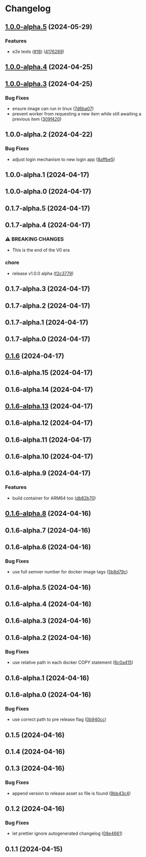 # Changelog

## [1.0.0-alpha.5](https://github.com/dhis2/push-analytics/compare/1.0.0-alpha.4...1.0.0-alpha.5) (2024-05-29)


### Features

* e2e tests ([#18](https://github.com/dhis2/push-analytics/issues/18)) ([4176289](https://github.com/dhis2/push-analytics/commit/4176289d7c468f797b3e19539c7ac84be7012194))

## [1.0.0-alpha.4](https://github.com/dhis2/push-analytics/compare/1.0.0-alpha.3...1.0.0-alpha.4) (2024-04-25)

## [1.0.0-alpha.3](https://github.com/dhis2/push-analytics/compare/1.0.0-alpha.2...1.0.0-alpha.3) (2024-04-25)


### Bug Fixes

* ensure image can run in linux ([7d6ba07](https://github.com/dhis2/push-analytics/commit/7d6ba076dc3bf3cdb55c647f1e48645b22341320))
* prevent worker from requesting a new item while still awaiting a previous item ([309f420](https://github.com/dhis2/push-analytics/commit/309f420a9405eaf8562c756f9436835c9164c127))

## 1.0.0-alpha.2 (2024-04-22)


### Bug Fixes

* adjust login mechanism to new login app ([8affbe5](https://github.com/dhis2/push-analytics/commit/8affbe521ab88cc1c259dac02c4dda0a8a90787e))

## 1.0.0-alpha.1 (2024-04-17)

## 1.0.0-alpha.0 (2024-04-17)

## 0.1.7-alpha.5 (2024-04-17)

## 0.1.7-alpha.4 (2024-04-17)


### ⚠ BREAKING CHANGES

* This is the end of the V0 era

### chore

* release v1.0.0 alpha ([f2c3779](https://github.com/dhis2/push-analytics/commit/f2c3779d49642b6ff632546068ad911da5e0c958))

## 0.1.7-alpha.3 (2024-04-17)

## 0.1.7-alpha.2 (2024-04-17)

## 0.1.7-alpha.1 (2024-04-17)

## 0.1.7-alpha.0 (2024-04-17)

## [0.1.6](https://github.com/dhis2/push-analytics/compare/0.1.6-alpha.15...0.1.6) (2024-04-17)

## 0.1.6-alpha.15 (2024-04-17)

## 0.1.6-alpha.14 (2024-04-17)

## [0.1.6-alpha.13](https://github.com/dhis2/push-analytics/compare/0.1.6-alpha.12...0.1.6-alpha.13) (2024-04-17)

## 0.1.6-alpha.12 (2024-04-17)

## 0.1.6-alpha.11 (2024-04-17)

## 0.1.6-alpha.10 (2024-04-17)

## 0.1.6-alpha.9 (2024-04-17)


### Features

* build container for ARM64 too ([db82b70](https://github.com/dhis2/push-analytics/commit/db82b70c5e80fc4321f42265d4b79b7115abb313))

## [0.1.6-alpha.8](https://github.com/dhis2/push-analytics/compare/0.1.6-alpha.7...0.1.6-alpha.8) (2024-04-16)

## 0.1.6-alpha.7 (2024-04-16)

## 0.1.6-alpha.6 (2024-04-16)


### Bug Fixes

* use full semver number for docker image tags ([5b8d79c](https://github.com/dhis2/push-analytics/commit/5b8d79cb8ac03a3e47f741aa024db4b0ab3460c8))

## 0.1.6-alpha.5 (2024-04-16)

## 0.1.6-alpha.4 (2024-04-16)

## 0.1.6-alpha.3 (2024-04-16)

## 0.1.6-alpha.2 (2024-04-16)


### Bug Fixes

* use relative path in each docker COPY statement ([6c0a415](https://github.com/dhis2/push-analytics/commit/6c0a4156fca5a232ef6a5d78c9a6d696bf9cf130))

## 0.1.6-alpha.1 (2024-04-16)

## 0.1.6-alpha.0 (2024-04-16)


### Bug Fixes

* use correct path to pre release flag ([0b940cc](https://github.com/dhis2/push-analytics/commit/0b940ccabc040e9307ac5933d15abc8a730966ba))

## 0.1.5 (2024-04-16)

## 0.1.4 (2024-04-16)

## 0.1.3 (2024-04-16)


### Bug Fixes

* append version to release asset so file is found ([9bb43c4](https://github.com/dhis2/push-analytics/commit/9bb43c4ea4bf36f2f64ebce5df89c9bd3fc924ab))

## 0.1.2 (2024-04-16)


### Bug Fixes

* let prettier ignore autogenerated changelog ([08e4661](https://github.com/dhis2/push-analytics/commit/08e46619daa6e3cb25933eb0a88a34e63804d352))

## 0.1.1 (2024-04-15)
